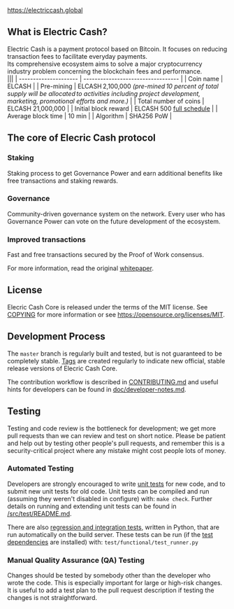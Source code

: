 https://electriccash.global

What is Electric Cash?
----------------
Electric Cash is a payment protocol based on Bitcoin. It focuses on reducing transaction fees to facilitate everyday payments.   
Its comprehensive ecosystem aims to solve a major cryptocurrency industry problem concerning the blockchain fees and performance.  
|||
| --------------------- | ---------------------------------- |
| Coin name             | ELCASH                             | 
| Pre-mining | ELCASH 2,100,000  *(pre-mined 10 percent of total supply will be allocated to activities including project development, marketing, promotional efforts and more.)*                                          | 
| Total number of coins | ELCASH 21,000,000                  | 
| Initial block reward  | ELCASH 500 [full schedule](MINING.md) |
| Average block time    | 10 min                             |
| Algorithm             | SHA256 PoW                         |

The core of Elecric Cash protocol
---------------------------------

### Staking
Staking process to get Governance Power and earn additional benefits like free transactions and staking rewards. 

### Governance
Community-driven governance system on the network. Every user who has Governance Power can vote on the future development of the ecosystem.  

### Improved transactions
Fast and free transactions secured by the Proof of Work consensus. 

For more information, read the original [whitepaper](#).

License
-------

Elecric Cash Core is released under the terms of the MIT license. See [COPYING](COPYING) for more
information or see https://opensource.org/licenses/MIT.

Development Process
-------------------

The `master` branch is regularly built and tested, but is not guaranteed to be
completely stable. [Tags](https://github.com/electric-cash/electric-cash/tags) are created
regularly to indicate new official, stable release versions of Elecric Cash Core.

The contribution workflow is described in [CONTRIBUTING.md](CONTRIBUTING.md)
and useful hints for developers can be found in [doc/developer-notes.md](doc/developer-notes.md).

Testing
-------

Testing and code review is the bottleneck for development; we get more pull
requests than we can review and test on short notice. Please be patient and help out by testing
other people's pull requests, and remember this is a security-critical project where any mistake might cost people
lots of money.

### Automated Testing

Developers are strongly encouraged to write [unit tests](src/test/README.md) for new code, and to
submit new unit tests for old code. Unit tests can be compiled and run
(assuming they weren't disabled in configure) with: `make check`. Further details on running
and extending unit tests can be found in [/src/test/README.md](/src/test/README.md).

There are also [regression and integration tests](/test), written
in Python, that are run automatically on the build server.
These tests can be run (if the [test dependencies](/test) are installed) with: `test/functional/test_runner.py`

### Manual Quality Assurance (QA) Testing

Changes should be tested by somebody other than the developer who wrote the
code. This is especially important for large or high-risk changes. It is useful
to add a test plan to the pull request description if testing the changes is
not straightforward.
